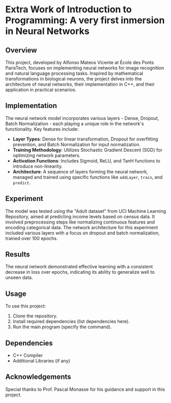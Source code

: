 # Extra Work of Introduction to Programming: A very first inmersion in Neural Networks

## Overview
This project, developed by Alfonso Mateos Vicente at École des Ponts ParisTech, focuses on implementing neural networks for image recognition and natural language processing tasks. Inspired by mathematical transformations in biological neurons, the project delves into the architecture of neural networks, their implementation in C++, and their application in practical scenarios.

## Implementation
The neural network model incorporates various layers - Dense, Dropout, Batch Normalization - each playing a unique role in the network's functionality. Key features include:
- **Layer Types**: Dense for linear transformation, Dropout for overfitting prevention, and Batch Normalization for input normalization.
- **Training Methodology**: Utilizes Stochastic Gradient Descent (SGD) for optimizing network parameters.
- **Activation Functions**: Includes Sigmoid, ReLU, and TanH functions to introduce non-linearity.
- **Architecture**: A sequence of layers forming the neural network, managed and trained using specific functions like `addLayer`, `train`, and `predict`.

## Experiment
The model was tested using the "Adult dataset" from UCI Machine Learning Repository, aimed at predicting income levels based on census data. It involved preprocessing steps like normalizing continuous features and encoding categorical data. The network architecture for this experiment included various layers with a focus on dropout and batch normalization, trained over 100 epochs.

## Results
The neural network demonstrated effective learning with a consistent decrease in loss over epochs, indicating its ability to generalize well to unseen data.

## Usage
To use this project:
1. Clone the repository.
2. Install required dependencies (list dependencies here).
3. Run the main program (specify the command).

## Dependencies
- C++ Compiler
- Additional Libraries (if any)

## Acknowledgements
Special thanks to Prof. Pascal Monasse for his guidance and support in this project.
